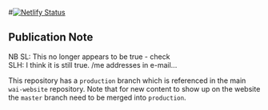 #[![Netlify Status](https://api.netlify.com/api/v1/badges/ecd9b31d-e269-4a2a-9229-905b01445d92/deploy-status)](https://app.netlify.com/sites/wai-curricula/deploys)

## Publication Note

NB SL: This no longer appears to be true - check
<br>SLH: I think it is still true. /me addresses in e-mail...

This repository has a `production` branch which is referenced in the main `wai-website` repository. Note that for new content to show up on the website the `master` branch need to be merged into `production`.
